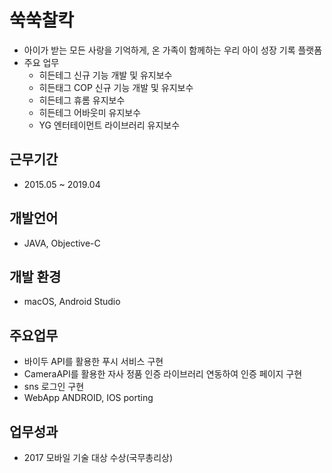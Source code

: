 # 쑥쑥찰칵
- 아이가 받는 모든 사랑을 기억하게, 온 가족이 함께하는 우리 아이 성장 기록 플랫폼
- 주요 업무
  - 히든테그 신규 기능 개발 및 유지보수
  - 히든태그 COP 신규 기능 개발 및 유지보수
  - 히든테그 휴롬 유지보수
  - 히든테그 어바웃미 유지보수
  - YG 엔터테이먼트 라이브러리 유지보수

## 근무기간
- 2015.05 ~ 2019.04

## 개발언어
- JAVA, Objective-C

## 개발 환경
- macOS, Android Studio

## 주요업무
- 바이두 API를 활용한 푸시 서비스 구현
- CameraAPI를 활용한 자사 정품 인증 라이브러리 연동하여 인증 페이지 구현
- sns 로그인 구현
- WebApp ANDROID, IOS porting

## 업무성과
 - 2017 모바일 기술 대상 수상(국무총리상)
